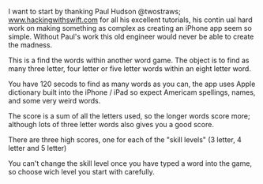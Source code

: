 I want to start by thanking Paul Hudson @twostraws; www.hackingwithswift.com for all his excellent tutorials, his contin ual hard work on making something as complex as creating an iPhone app seem so simple.
Without Paul's work this old engineer would never be able to create the madness.


This is a find the words within another word game.
The object is to find as many three letter, four letter or five letter words within an eight letter word.


You have 120 secods to find as many words as you can, the app uses Apple dictionary built into the iPhone / iPad so expect Americam spellings, names, and some very weird words.

The score is a sum of all the letters used, so the longer words score more; although lots of three letter words also gives you a good score.

There are three high scores, one for each of the "skill levels" (3 letter, 4 letter and 5 letter)

You can't change the skill level once you have typed a word into the game, so choose wich level you start with carefully.

